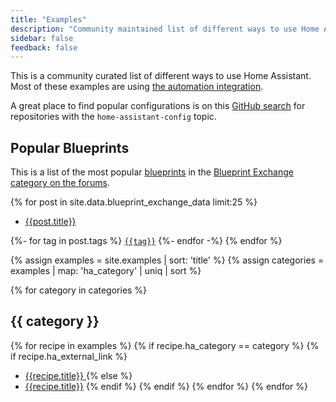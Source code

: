 ```yaml
---
title: "Examples"
description: "Community maintained list of different ways to use Home Assistant."
sidebar: false
feedback: false
---
```


This is a community curated list of different ways to use Home Assistant. Most
of these examples are using [the automation integration][automations].

<div class='note'>

A great place to find popular configurations is on this
[GitHub search][github-search] for repositories with the
`home-assistant-config` topic.

</div>

[automations]: /getting-started/automation/
[github-search]: https://github.com/search?q=topic%3Ahome-assistant-config&type=Repositories

## Popular Blueprints

This is a list of the most popular [blueprints](/docs/automation/using_blueprints/) in the [Blueprint Exchange category on the forums](https://www.home-assistant.io/get-blueprints).

{% for post in site.data.blueprint_exchange_data limit:25 %}

- [{{post.title}}](https://community.home-assistant.io/t/{{post.id}})

{%- for tag in post.tags %}
  [`{{tag}}`](https://community.home-assistant.io/tag/{{tag}})
  {%- endfor -%}
{% endfor %}

{% assign examples = site.examples | sort: 'title' %}
{% assign categories = examples | map: 'ha_category' | uniq | sort %}

{% for category in categories %}

## {{ category }}

  {% for recipe in examples %}
    {% if recipe.ha_category == category %}
      {% if recipe.ha_external_link %}
  * [{{recipe.title}} <i class="icon-external-link"></i>]({{recipe.ha_external_link}})
      {% else %}
  * [{{recipe.title}}]({{recipe.url}})
      {% endif %}
    {% endif %}
  {% endfor %}
{% endfor %}
